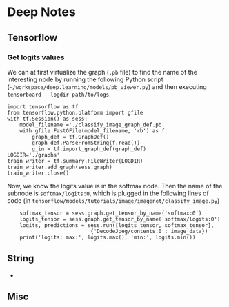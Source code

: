 # Deep Notes

## Tensorflow

### Get logits values

We can at first virtualize the graph (`.pb` file) to find the name of the
interesting node by running the following Python script
(`~/workspace/deep.learning/models/pb_viewer.py`) and then executing
`tensorboard --logdir path/to/logs`.

```
import tensorflow as tf
from tensorflow.python.platform import gfile
with tf.Session() as sess:
    model_filename ='./classify_image_graph_def.pb'
    with gfile.FastGFile(model_filename, 'rb') as f:
        graph_def = tf.GraphDef()
        graph_def.ParseFromString(f.read())
        g_in = tf.import_graph_def(graph_def)
LOGDIR='./graphs'
train_writer = tf.summary.FileWriter(LOGDIR)
train_writer.add_graph(sess.graph)
train_writer.close()
```

Now, we know the logits value is in the softmax node. Then the name of the
subnode is `softmax/logits:0`, which is plugged in the following lines of code
(in `tensorflow/models/tutorials/image/imagenet/classify_image.py`)

```
    softmax_tensor = sess.graph.get_tensor_by_name('softmax:0')
    logits_tensor = sess.graph.get_tensor_by_name('softmax/logits:0')
    logits, predictions = sess.run([logits_tensor, softmax_tensor],
                           {'DecodeJpeg/contents:0': image_data})
    print('logits: max:', logits.max(), 'min:', logits.min())
```

## String

*	

## Misc

